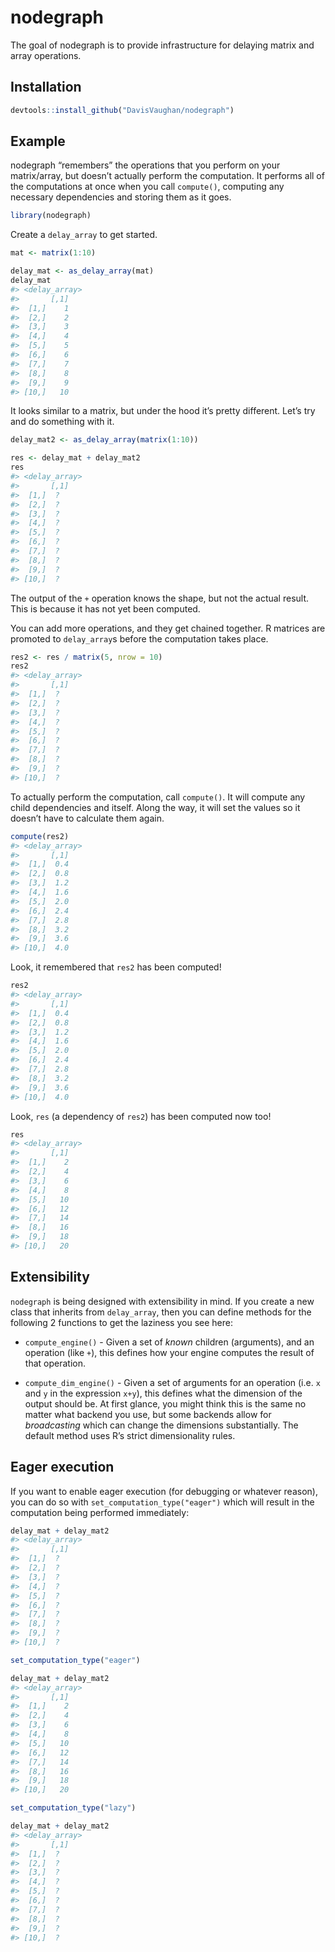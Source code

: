 
<!-- README.md is generated from README.Rmd. Please edit that file -->

# nodegraph

The goal of nodegraph is to provide infrastructure for delaying matrix
and array operations.

## Installation

``` r
devtools::install_github("DavisVaughan/nodegraph")
```

## Example

nodegraph “remembers” the operations that you perform on your
matrix/array, but doesn’t actually perform the computation. It performs
all of the computations at once when you call `compute()`, computing any
necessary dependencies and storing them as it goes.

``` r
library(nodegraph)
```

Create a `delay_array` to get started.

``` r
mat <- matrix(1:10)

delay_mat <- as_delay_array(mat)
delay_mat
#> <delay_array>
#>       [,1]
#>  [1,]    1
#>  [2,]    2
#>  [3,]    3
#>  [4,]    4
#>  [5,]    5
#>  [6,]    6
#>  [7,]    7
#>  [8,]    8
#>  [9,]    9
#> [10,]   10
```

It looks similar to a matrix, but under the hood it’s pretty different.
Let’s try and do something with it.

``` r
delay_mat2 <- as_delay_array(matrix(1:10))

res <- delay_mat + delay_mat2
res
#> <delay_array>
#>       [,1]
#>  [1,]  ?  
#>  [2,]  ?  
#>  [3,]  ?  
#>  [4,]  ?  
#>  [5,]  ?  
#>  [6,]  ?  
#>  [7,]  ?  
#>  [8,]  ?  
#>  [9,]  ?  
#> [10,]  ?
```

The output of the `+` operation knows the shape, but not the actual
result. This is because it has not yet been computed.

You can add more operations, and they get chained together. R matrices
are promoted to `delay_array`s before the computation takes place.

``` r
res2 <- res / matrix(5, nrow = 10)
res2
#> <delay_array>
#>       [,1]
#>  [1,]  ?  
#>  [2,]  ?  
#>  [3,]  ?  
#>  [4,]  ?  
#>  [5,]  ?  
#>  [6,]  ?  
#>  [7,]  ?  
#>  [8,]  ?  
#>  [9,]  ?  
#> [10,]  ?
```

To actually perform the computation, call `compute()`. It will compute
any child dependencies and itself. Along the way, it will set the values
so it doesn’t have to calculate them again.

``` r
compute(res2)
#> <delay_array>
#>       [,1]
#>  [1,]  0.4
#>  [2,]  0.8
#>  [3,]  1.2
#>  [4,]  1.6
#>  [5,]  2.0
#>  [6,]  2.4
#>  [7,]  2.8
#>  [8,]  3.2
#>  [9,]  3.6
#> [10,]  4.0
```

Look, it remembered that `res2` has been computed\!

``` r
res2
#> <delay_array>
#>       [,1]
#>  [1,]  0.4
#>  [2,]  0.8
#>  [3,]  1.2
#>  [4,]  1.6
#>  [5,]  2.0
#>  [6,]  2.4
#>  [7,]  2.8
#>  [8,]  3.2
#>  [9,]  3.6
#> [10,]  4.0
```

Look, `res` (a dependency of `res2`) has been computed now too\!

``` r
res
#> <delay_array>
#>       [,1]
#>  [1,]    2
#>  [2,]    4
#>  [3,]    6
#>  [4,]    8
#>  [5,]   10
#>  [6,]   12
#>  [7,]   14
#>  [8,]   16
#>  [9,]   18
#> [10,]   20
```

## Extensibility

`nodegraph` is being designed with extensibility in mind. If you create
a new class that inherits from `delay_array`, then you can define
methods for the following 2 functions to get the laziness you see here:

  - `compute_engine()` - Given a set of *known* children (arguments),
    and an operation (like `+`), this defines how your engine computes
    the result of that operation.

  - `compute_dim_engine()` - Given a set of arguments for an operation
    (i.e. `x` and `y` in the expression `x+y`), this defines what the
    dimension of the output should be. At first glance, you might think
    this is the same no matter what backend you use, but some backends
    allow for *broadcasting* which can change the dimensions
    substantially. The default method uses R’s strict dimensionality
    rules.

## Eager execution

If you want to enable eager execution (for debugging or whatever
reason), you can do so with `set_computation_type("eager")` which will
result in the computation being performed immediately:

``` r
delay_mat + delay_mat2
#> <delay_array>
#>       [,1]
#>  [1,]  ?  
#>  [2,]  ?  
#>  [3,]  ?  
#>  [4,]  ?  
#>  [5,]  ?  
#>  [6,]  ?  
#>  [7,]  ?  
#>  [8,]  ?  
#>  [9,]  ?  
#> [10,]  ?

set_computation_type("eager")

delay_mat + delay_mat2
#> <delay_array>
#>       [,1]
#>  [1,]    2
#>  [2,]    4
#>  [3,]    6
#>  [4,]    8
#>  [5,]   10
#>  [6,]   12
#>  [7,]   14
#>  [8,]   16
#>  [9,]   18
#> [10,]   20

set_computation_type("lazy")

delay_mat + delay_mat2
#> <delay_array>
#>       [,1]
#>  [1,]  ?  
#>  [2,]  ?  
#>  [3,]  ?  
#>  [4,]  ?  
#>  [5,]  ?  
#>  [6,]  ?  
#>  [7,]  ?  
#>  [8,]  ?  
#>  [9,]  ?  
#> [10,]  ?
```
